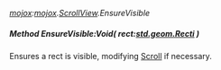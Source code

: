 _[mojox](../../modules/mojox/mojox-module.md):[mojox](../../modules/mojox/mojox-module.md).[ScrollView](../../modules/mojox/mojox-scrollview.md).EnsureVisible_
##### Method EnsureVisible:Void( rect:[std.geom.Recti](../../modules/std/std-geom-recti.md) )
Ensures a rect is visible, modifying [Scroll](mojox-scrollview-scroll.md) if necessary.
